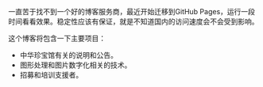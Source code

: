 一直苦于找不到一个好的博客服务商，最近开始迁移到GitHub Pages，运行一段时间看看效果。稳定性应该有保证，就是不知道国内的访问速度会不会受到影响。

这个博客将包含一下主要项目：

* 中华珍宝馆有关的说明和公告。
* 图形处理和图片数字化相关的技术。
* 招募和培训支援者。





